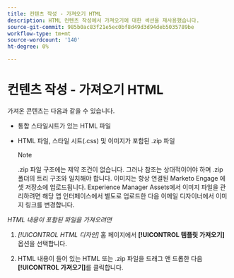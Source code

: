 ```yaml
---
title: 컨텐츠 작성 - 가져오기 HTML
description: HTML 컨텐츠 작성에서 가져오기에 대한 섹션을 재사용했습니다.
source-git-commit: 985b0ac83f21e5ec0bf8d49d3d94deb5035789be
workflow-type: tm+mt
source-wordcount: '140'
ht-degree: 0%

---
```


# 컨텐츠 작성 - 가져오기 HTML

가져온 콘텐츠는 다음과 같을 수 있습니다.

* 통합 스타일시트가 있는 HTML 파일
* HTML 파일, 스타일 시트(.css) 및 이미지가 포함된 .zip 파일

  >[!NOTE]
  >
  >.zip 파일 구조에는 제약 조건이 없습니다. 그러나 참조는 상대적이어야 하며 .zip 폴더의 트리 구조와 일치해야 합니다. 이미지는 항상 연결된 Marketo Engage 에셋 저장소에 업로드됩니다. Experience Manager Assets에서 이미지 파일을 관리하려면 해당 앱 인터페이스에서 별도로 업로드한 다음 이메일 디자이너에서 이미지 링크를 변경합니다.

_HTML 내용이 포함된 파일을 가져오려면_

1. _[!UICONTROL HTML 디자인]_ 홈 페이지에서 **[!UICONTROL 템플릿 가져오기]** 옵션을 선택합니다.

1. HTML 내용이 들어 있는 HTML 또는 .zip 파일을 드래그 앤 드롭한 다음 **[!UICONTROL 가져오기]**&#x200B;를 클릭합니다.
